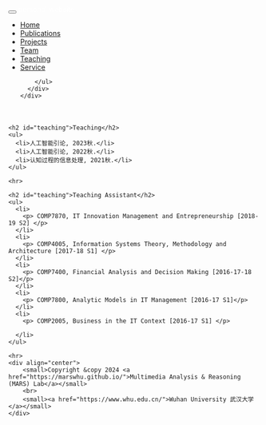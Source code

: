 <!DOCTYPE html>
<html>
<head>
  <meta charset="utf-8">
  <meta name="author" content="MARS">
  <meta name="viewport" content="width=device-width, initial-scale=1.0">

  <title>联系我</title>

  <link href="../static/bootstrap/css/bootstrap.css" rel="stylesheet">
  <link href="../static/xin.css" rel="stylesheet">

</head>

<body>

  <nav class="navbar navbar-inverse navbar-fixed-top">
    <div class="container">
      <div class="navbar-header">
        <button type="button" class="navbar-toggle" data-toggle="collapse" data-target=".navbar-collapse">
          <span class="icon-bar"></span>
          <span class="icon-bar"></span>
          <span class="icon-bar"></span>
        </button>
        <span class="navbar-brand">
          <font color="#ffffff">personal website</a></font>
        </span>
      </div>
      <div class="navbar-collapse collapse">
        <ul class="nav navbar-nav">
          <li><a href="../index.html">Home</a></li>
          <li><a href="../publications/index.htm">Publications</a></li>
          <li><a href="../projects/index.htm">Projects</a></li>
          <li><a href="../team/index.htm">Team</a></li>
          <li class="active"><a href="index.htm">Teaching</a></li>
          <li><a href="../service/index.htm">Service</a></li>

        </ul>
      </div>
    </div>
  </nav>

  <div class="container" style="margin-top: 50px;">

    <h2 id="teaching">Teaching</h2>
    <ul>
      <li>人工智能引论, 2023秋.</li>
      <li>人工智能引论, 2022秋.</li>
      <li>认知过程的信息处理, 2021秋.</li>
    </ul>

    <hr>

    <h2 id="teaching">Teaching Assistant</h2>
    <ul>
      <li>
        <p> COMP7870, IT Innovation Management and Entrepreneurship [2018-19 S2] </p>
      </li>
      <li>
        <p> COMP4005, Information Systems Theory, Methodology and Architecture [2017-18 S1] </p>
      </li>
      <li>
        <p> COMP7400, Financial Analysis and Decision Making [2016-17-18 S2]</p>
      </li>
      <li>
        <p> COMP7800, Analytic Models in IT Management [2016-17 S1]</p>
      </li>
      <li>
        <p> COMP2005, Business in the IT Context [2016-17 S1] </p>

      </li>
    </ul>

    <hr>
    <div align="center">
        <small>Copyright &copy 2024 <a href="https://marswhu.github.io/">Multimedia Analysis & Reasoning (MARS) Lab</a></small>
        <br>
        <small><a href="https://www.whu.edu.cn/">Wuhan University 武汉大学</a></small>
    </div>
  </div>

  <script src="../static/jquery.js"></script>
  <script src="../static/bootstrap/js/bootstrap.js"></script>
</body>
<!-- <div align="center">
  <small>
      Copyright 2021 Multimedia Analysis & Reasoning Lab
  </small>
</div> -->

</html>
